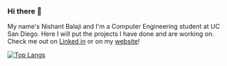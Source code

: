 ### Hi there 👋
My name's Nishant Balaji and I'm a Computer Engineering student at UC San Diego. Here I will put the projects I have done and are working on. Check me out on [Linked in](https://www.linkedin.com/in/nishantbalaji/) or on my [website](http://nishantbalaji.me/)!


[![Top Langs](https://github-readme-stats.vercel.app/api/top-langs/?username=NishantBalaji)](https://github.com/anuraghazra/github-readme-stats)



<!--
**NishantBalaji/NishantBalaji** is a ✨ _special_ ✨ repository because its `README.md` (this file) appears on your GitHub profile.
[![Nishant's github stats](https://github-readme-stats.vercel.app/api?username=NishantBalaji)](https://github.com/anuraghazra/github-readme-stats)
Here are some ideas to get you started:

- 🔭 I’m currently working on ...
- 🌱 I’m currently learning ...
- 👯 I’m looking to collaborate on ...
- 🤔 I’m looking for help with ...
- 💬 Ask me about ...
- 📫 How to reach me: ...
- 😄 Pronouns: ...
- ⚡ Fun fact: ...
-->

